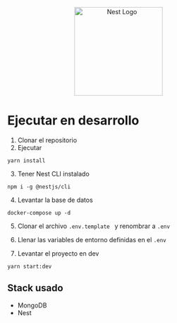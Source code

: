 <p align="center">
  <a href="http://nestjs.com/" target="blank"><img src="https://nestjs.com/img/logo-small.svg" width="200" alt="Nest Logo" /></a>
</p>

# Ejecutar en desarrollo

1. Clonar el repositorio
2. Ejecutar
```
yarn install
```
3. Tener Nest CLI instalado
```
npm i -g @nestjs/cli
```

4. Levantar la base de datos
```
docker-compose up -d
```

5. Clonar el archivo ```.env.template ``` y renombrar a   ``` .env ```

6. Llenar las variables de entorno definidas en el ``` .env ```

7. Levantar el proyecto en dev
```
yarn start:dev
```

## Stack usado
* MongoDB
* Nest
